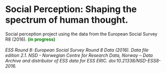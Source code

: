 # Social Perception: Shaping the spectrum of human thought.
Social perception project using the data from the European Social Survey R8 (2016). <span style='color: green'><b>(in progress)</b></span><br><br>
<i>ESS Round 8: European Social Survey Round 8 Data (2016). Data file edition 2.1. NSD - Norwegian Centre for Research Data, Norway – Data Archive and distributor of ESS data for ESS ERIC. doi:10.21338/NSD-ESS8-2016.</i>
